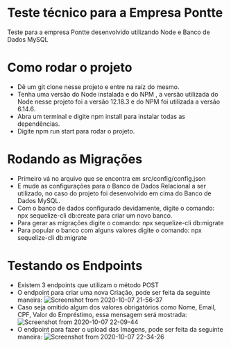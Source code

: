 # Teste técnico para a Empresa Pontte

Teste para a empresa Pontte desenvolvido utilizando Node e Banco de Dados MySQL 

# Como rodar o projeto

- Dê um git clone nesse projeto e entre na raíz do mesmo.
- Tenha uma versão do Node instalada e do NPM , a versão utilizada do Node nesse projeto foi a versão 12.18.3 e do NPM foi utilizada a versão 6.14.6.
- Abra um terminal e digite npm install para instalar todas as dependências. 
- Digite npm run start para rodar o projeto. 

# Rodando as Migrações

- Primeiro vá no arquivo que se encontra em src/config/config.json
- E mude as configurações para o Banco de Dados Relacional a ser utilizado, no caso do projeto foi desenvolvido em cima do Banco de Dados MySQL.
- Com o banco de dados configurado devidamente, digite o comando: npx sequelize-cli db:create para criar um novo banco. 
- Para gerar as migrações digite o comando: npx sequelize-cli db:migrate
- Para popular o banco com alguns valores digite o comando: npx sequelize-cli db:migrate

# Testando os Endpoints 
- Existem 3 endpoints que utilizam o método POST 
- O endpoint para criar uma nova Criação, pode ser feita da seguinte maneira: 
![Screenshot from 2020-10-07 21-56-37](https://user-images.githubusercontent.com/18682770/95403452-a5153f00-08e8-11eb-96c3-4d2bf4576fef.png)
- Caso seja omitido algum dos valores obrigatórios como Nome, Email, CPF, Valor do Empréstimo, essa mensagem será mostrada: 
![Screenshot from 2020-10-07 22-09-44](https://user-images.githubusercontent.com/18682770/95403952-17d2ea00-08ea-11eb-935f-4135a61f172a.png)
- O endpoint para fazer o upload das Imagens, pode ser feita da seguinte maneira:
![Screenshot from 2020-10-07 22-34-26](https://user-images.githubusercontent.com/18682770/95405128-50c08e00-08ed-11eb-9361-7fc3b0fa048d.png)




